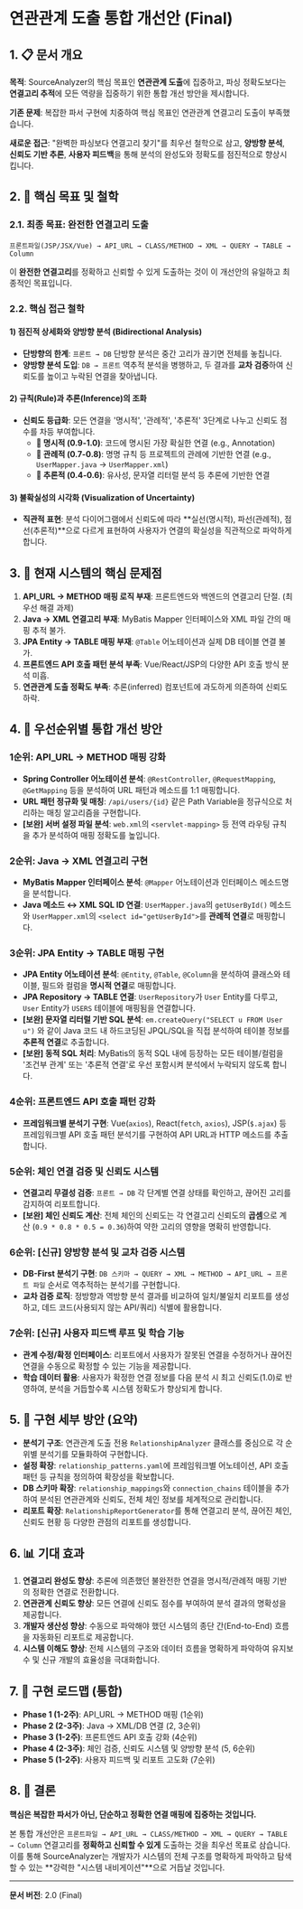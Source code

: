 # 연관관계 도출 통합 개선안 (Final)

## 1. 📋 문서 개요

**목적**: SourceAnalyzer의 핵심 목표인 **연관관계 도출**에 집중하고, 파싱 정확도보다는 **연결고리 추적**에 모든 역량을 집중하기 위한 통합 개선 방안을 제시합니다.

**기존 문제**: 복잡한 파서 구현에 치중하여 핵심 목표인 연관관계 연결고리 도출이 부족했습니다.

**새로운 접근**: "완벽한 파싱보다 연결고리 찾기"를 최우선 철학으로 삼고, **양방향 분석**, **신뢰도 기반 추론**, **사용자 피드백**을 통해 분석의 완성도와 정확도를 점진적으로 향상시킵니다.

## 2. 🎯 핵심 목표 및 철학

### 2.1. 최종 목표: 완전한 연결고리 도출

```
프론트파일(JSP/JSX/Vue) → API_URL → CLASS/METHOD → XML → QUERY → TABLE → Column
```

이 **완전한 연결고리**를 정확하고 신뢰할 수 있게 도출하는 것이 이 개선안의 유일하고 최종적인 목표입니다.

### 2.2. 핵심 접근 철학

#### 1) 점진적 상세화와 **양방향 분석 (Bidirectional Analysis)**
- **단방향의 한계**: `프론트 → DB` 단방향 분석은 중간 고리가 끊기면 전체를 놓칩니다.
- **양방향 분석 도입**: `DB → 프론트` 역추적 분석을 병행하고, 두 결과를 **교차 검증**하여 신뢰도를 높이고 누락된 연결을 찾아냅니다.

#### 2) **규칙(Rule)과 추론(Inference)의 조화**
- **신뢰도 등급화**: 모든 연결을 '명시적', '관례적', '추론적' 3단계로 나누고 신뢰도 점수를 차등 부여합니다.
    - **🥇 명시적 (0.9-1.0)**: 코드에 명시된 가장 확실한 연결 (e.g., Annotation)
    - **🥈 관례적 (0.7-0.8)**: 명명 규칙 등 프로젝트의 관례에 기반한 연결 (e.g., `UserMapper.java` → `UserMapper.xml`)
    - **🥉 추론적 (0.4-0.6)**: 유사성, 문자열 리터럴 분석 등 추론에 기반한 연결

#### 3) **불확실성의 시각화 (Visualization of Uncertainty)**
- **직관적 표현**: 분석 다이어그램에서 신뢰도에 따라 **실선(명시적), 파선(관례적), 점선(추론적)**으로 다르게 표현하여 사용자가 연결의 확실성을 직관적으로 파악하게 합니다.

## 3. 🚨 현재 시스템의 핵심 문제점

1.  **API_URL → METHOD 매핑 로직 부재**: 프론트엔드와 백엔드의 연결고리 단절. (최우선 해결 과제)
2.  **Java → XML 연결고리 부재**: MyBatis Mapper 인터페이스와 XML 파일 간의 매핑 추적 불가.
3.  **JPA Entity → TABLE 매핑 부재**: `@Table` 어노테이션과 실제 DB 테이블 연결 불가.
4.  **프론트엔드 API 호출 패턴 분석 부족**: Vue/React/JSP의 다양한 API 호출 방식 분석 미흡.
5.  **연관관계 도출 정확도 부족**: 추론(inferred) 컴포넌트에 과도하게 의존하여 신뢰도 하락.

## 4. 🎯 우선순위별 통합 개선 방안

### **1순위: API_URL → METHOD 매핑 강화**
- **Spring Controller 어노테이션 분석**: `@RestController`, `@RequestMapping`, `@GetMapping` 등을 분석하여 URL 패턴과 메소드를 1:1 매핑합니다.
- **URL 패턴 정규화 및 매칭**: `/api/users/{id}` 같은 Path Variable을 정규식으로 처리하는 매칭 알고리즘을 구현합니다.
- **[보완] 서버 설정 파일 분석**: `web.xml`의 `<servlet-mapping>` 등 전역 라우팅 규칙을 추가 분석하여 매핑 정확도를 높입니다.

### **2순위: Java → XML 연결고리 구현**
- **MyBatis Mapper 인터페이스 분석**: `@Mapper` 어노테이션과 인터페이스 메소드명을 분석합니다.
- **Java 메소드 ↔ XML SQL ID 연결**: `UserMapper.java`의 `getUserById()` 메소드와 `UserMapper.xml`의 `<select id="getUserById">`를 **관례적 연결**로 매핑합니다.

### **3순위: JPA Entity → TABLE 매핑 구현**
- **JPA Entity 어노테이션 분석**: `@Entity`, `@Table`, `@Column`을 분석하여 클래스와 테이블, 필드와 컬럼을 **명시적 연결**로 매핑합니다.
- **JPA Repository → TABLE 연결**: `UserRepository`가 `User` Entity를 다루고, `User` Entity가 `USERS` 테이블에 매핑됨을 연결합니다.
- **[보완] 문자열 리터럴 기반 SQL 분석**: `em.createQuery("SELECT u FROM User u")` 와 같이 Java 코드 내 하드코딩된 JPQL/SQL을 직접 분석하여 테이블 정보를 **추론적 연결**로 추출합니다.
- **[보완] 동적 SQL 처리**: MyBatis의 동적 SQL 내에 등장하는 모든 테이블/컬럼을 '조건부 관계' 또는 '추론적 연결'로 우선 포함시켜 분석에서 누락되지 않도록 합니다.

### **4순위: 프론트엔드 API 호출 패턴 강화**
- **프레임워크별 분석기 구현**: Vue(`axios`), React(`fetch`, `axios`), JSP(`$.ajax`) 등 프레임워크별 API 호출 패턴 분석기를 구현하여 API URL과 HTTP 메소드를 추출합니다.

### **5순위: 체인 연결 검증 및 신뢰도 시스템**
- **연결고리 무결성 검증**: `프론트 → DB` 각 단계별 연결 상태를 확인하고, 끊어진 고리를 감지하여 리포트합니다.
- **[보완] 체인 신뢰도 계산**: 전체 체인의 신뢰도는 각 연결고리 신뢰도의 **곱셈**으로 계산 (`0.9 * 0.8 * 0.5 = 0.36`)하여 약한 고리의 영향을 명확히 반영합니다.

### **6순위: [신규] 양방향 분석 및 교차 검증 시스템**
- **DB-First 분석기 구현**: `DB 스키마 → QUERY → XML → METHOD → API_URL → 프론트 파일` 순서로 역추적하는 분석기를 구현합니다.
- **교차 검증 로직**: 정방향과 역방향 분석 결과를 비교하여 일치/불일치 리포트를 생성하고, 데드 코드(사용되지 않는 API/쿼리) 식별에 활용합니다.

### **7순위: [신규] 사용자 피드백 루프 및 학습 기능**
- **관계 수정/확정 인터페이스**: 리포트에서 사용자가 잘못된 연결을 수정하거나 끊어진 연결을 수동으로 확정할 수 있는 기능을 제공합니다.
- **학습 데이터 활용**: 사용자가 확정한 연결 정보를 다음 분석 시 최고 신뢰도(1.0)로 반영하여, 분석을 거듭할수록 시스템 정확도가 향상되게 합니다.

## 5. 🔧 구현 세부 방안 (요약)

- **분석기 구조**: 연관관계 도출 전용 `RelationshipAnalyzer` 클래스를 중심으로 각 순위별 분석기를 모듈화하여 구현합니다.
- **설정 확장**: `relationship_patterns.yaml`에 프레임워크별 어노테이션, API 호출 패턴 등 규칙을 정의하여 확장성을 확보합니다.
- **DB 스키마 확장**: `relationship_mappings`와 `connection_chains` 테이블을 추가하여 분석된 연관관계와 신뢰도, 전체 체인 정보를 체계적으로 관리합니다.
- **리포트 확장**: `RelationshipReportGenerator`를 통해 연결고리 분석, 끊어진 체인, 신뢰도 현황 등 다양한 관점의 리포트를 생성합니다.

## 6. 📊 기대 효과

1.  **연결고리 완성도 향상**: 추론에 의존했던 불완전한 연결을 명시적/관례적 매핑 기반의 정확한 연결로 전환합니다.
2.  **연관관계 신뢰도 향상**: 모든 연결에 신뢰도 점수를 부여하여 분석 결과의 명확성을 제공합니다.
3.  **개발자 생산성 향상**: 수동으로 파악해야 했던 시스템의 종단 간(End-to-End) 흐름을 자동화된 리포트로 제공합니다.
4.  **시스템 이해도 향상**: 전체 시스템의 구조와 데이터 흐름을 명확하게 파악하여 유지보수 및 신규 개발의 효율성을 극대화합니다.

## 7. 🚀 구현 로드맵 (통합)

- **Phase 1 (1-2주)**: API_URL → METHOD 매핑 (1순위)
- **Phase 2 (2-3주)**: Java → XML/DB 연결 (2, 3순위)
- **Phase 3 (1-2주)**: 프론트엔드 API 호출 강화 (4순위)
- **Phase 4 (2-3주)**: 체인 검증, 신뢰도 시스템 및 양방향 분석 (5, 6순위)
- **Phase 5 (1-2주)**: 사용자 피드백 및 리포트 고도화 (7순위)

## 8. 📝 결론

**핵심은 복잡한 파서가 아닌, 단순하고 정확한 연결 매핑에 집중하는 것입니다.**

본 통합 개선안은 `프론트파일 → API_URL → CLASS/METHOD → XML → QUERY → TABLE → Column` 연결고리를 **정확하고 신뢰할 수 있게** 도출하는 것을 최우선 목표로 삼습니다. 이를 통해 SourceAnalyzer는 개발자가 시스템의 전체 구조를 명확하게 파악하고 탐색할 수 있는 **강력한 "시스템 내비게이션"**으로 거듭날 것입니다.

---
**문서 버전**: 2.0 (Final)
